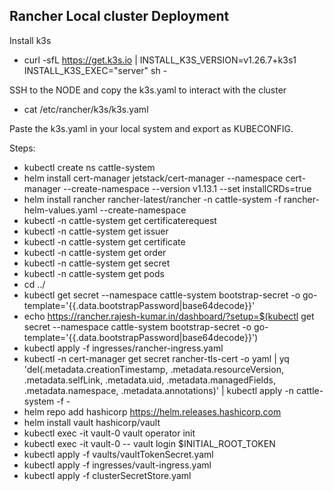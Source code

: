 ## Rancher Local cluster Deployment

Install k3s
- curl -sfL https://get.k3s.io | INSTALL_K3S_VERSION=v1.26.7+k3s1 INSTALL_K3S_EXEC="server" sh -

SSH to the NODE and copy the k3s.yaml to interact with the cluster
- cat /etc/rancher/k3s/k3s.yaml 

Paste the k3s.yaml in your local system and export as KUBECONFIG.

Steps:

- kubectl create ns cattle-system
- helm install cert-manager jetstack/cert-manager --namespace cert-manager --create-namespace --version v1.13.1 --set installCRDs=true
- helm install rancher rancher-latest/rancher -n cattle-system -f rancher-helm-values.yaml --create-namespace
- kubectl -n cattle-system get certificaterequest
- kubectl -n cattle-system get issuer
- kubectl -n cattle-system get certificate
- kubectl -n cattle-system get order
- kubectl -n cattle-system get secret
- kubectl -n cattle-system get pods
- cd ../
- kubectl get secret --namespace cattle-system bootstrap-secret -o go-template='{{.data.bootstrapPassword|base64decode}}'
- echo https://rancher.rajesh-kumar.in/dashboard/?setup=$(kubectl get secret --namespace cattle-system bootstrap-secret -o go-template='{{.data.bootstrapPassword|base64decode}}')
- kubectl apply -f ingresses/rancher-ingress.yaml
- kubectl -n cert-manager get secret rancher-tls-cert -o yaml | yq 'del(.metadata.creationTimestamp, .metadata.resourceVersion, .metadata.selfLink, .metadata.uid, .metadata.managedFields, .metadata.namespace, .metadata.annotations)' | kubectl apply -n cattle-system -f -
- helm repo add hashicorp https://helm.releases.hashicorp.com
- helm install vault hashicorp/vault
- kubectl exec -it vault-0 vault operator init
- kubectl exec -it vault-0 -- vault login $INITIAL_ROOT_TOKEN
- kubectl apply -f vaults/vaultTokenSecret.yaml
- kubectl apply -f ingresses/vault-ingress.yaml
- kubectl apply -f clusterSecretStore.yaml
